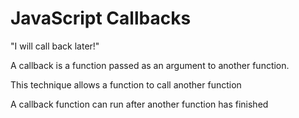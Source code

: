 # JavaScript Callbacks

"I will call back later!"

A callback is a function passed as an argument to another function.

This technique allows a function to call another function

A callback function can run after another function has finished